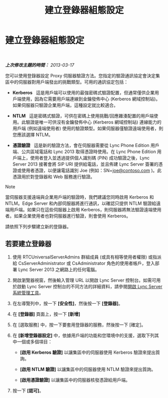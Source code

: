 ﻿---
title: 建立登錄器組態設定
TOCTitle: 建立登錄器組態設定
ms:assetid: eddfbdd2-cfd0-4c03-986e-443d6728db7d
ms:mtpsurl: https://technet.microsoft.com/zh-tw/library/Gg182601(v=OCS.15)
ms:contentKeyID: 49292734
ms.date: 08/10/2015
mtps_version: v=OCS.15
ms.translationtype: HT
---

# 建立登錄器組態設定

 

_**上次修改主題的時間：** 2013-03-17_

您可以使用登錄器設定 Proxy 伺服器驗證方法。您指定的驗證通訊協定會決定集區中的伺服器對用戶端發出的挑戰類型。可用的通訊協定包括：

  - **Kerberos**   這是用戶端可以使用的最強密碼式驗證配置，但通常僅供企業用戶端使用，因為它需要用戶端連線到金鑰發佈中心 (Kerberos 網域控制站)。如果伺服器只驗證企業用戶端，這種設定就比較適合。

  - **NTLM**   這是密碼式驗證，可供在密碼上使用挑戰/回應雜湊配置的用戶端使用。此驗證是唯一可供沒有金鑰發佈中心 (Kerberos 網域控制站) 連線能力的用戶端 (例如遠端使用者) 使用的驗證類型。如果伺服器僅驗證遠端使用者，則您應該選擇 NTLM。

  - **憑證驗證**   這是新的驗證方法，會在伺服器需要從 Lync Phone Edition 用戶端、公共區域電話和 Lync 2013 取得憑證時使用。在 Lync Phone Edition 用戶端上，使用者登入並透過提供個人識別碼 (PIN) 成功驗證之後，Lync Server 2013 接著會將 SIP URI 提供給電話，並且佈建 Lync Server 簽署的憑證或使用者憑證，以便讓電話識別 Joe (例如：SN=joe@contoso.com )。此憑證用於對登錄器和 Web 服務進行驗證。

> [!NOTE]  
> 當伺服器支援遠端與企業用戶端的驗證時，我們建議您同時啟用 Kerberos 和 NTLM。Edge Server 和內部伺服器將進行通訊，以確認只提供 NTLM 驗證給遠端用戶端。如果只在這些伺服器上啟用 Kerberos，則伺服器將無法驗證遠端使用者。如果企業使用者也對伺服器進行驗證，則會使用 Kerberos。



請依照下列步驟建立新的登錄器。

## 若要建立登錄器

1.  使用 RTCUniversalServerAdmins 群組成員 (或具有相等使用者權限) 或指派給 CsServerAdministrator 或 CsAdministrator 角色的使用者帳戶，登入部署 Lync Server 2013 之網路上的任何電腦。

2.  開啟瀏覽器視窗，然後輸入管理 URL 以開啟 Lync Server 控制台。如需可用於啟動 Lync Server 控制台的不同方法的詳細資料，請參閱[開啟 Lync Server 系統管理工具](lync-server-2013-open-lync-server-administrative-tools.md)。

3.  在左導覽列中，按一下 **\[安全性\]**，然後按一下 **\[登錄器\]**。

4.  在 **\[登錄器\]** 頁面上，按一下 **\[新增\]**

5.  在 \[選取服務\] 中，按一下要套用登錄器的服務，然後按一下 \[確定\]。

6.  在 **\[新增登錄器設定\]** 中，依據用戶端的功能和您環境中的支援，選取下列其中一個或多個項目：
    
      - **\[啟用 Kerberos 驗證\]** 以讓集區中的伺服器使用 Kerberos 驗證來提出質詢。
    
      - **\[啟用 NTLM 驗證\]** 以讓集區中的伺服器使用 NTLM 驗證來提出質詢。
    
      - **\[啟用憑證驗證\]** 以讓集區中的伺服器核發憑證給用戶端。

7.  按一下 **\[認可\]**。

